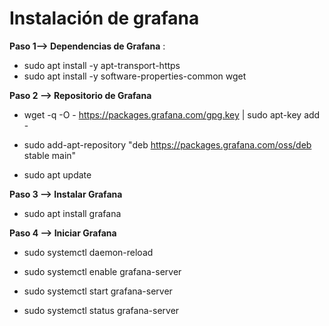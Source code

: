 # Instalación de grafana

**Paso 1--> Dependencias de Grafana** :

 
 - sudo apt install -y apt-transport-https
 - sudo apt install -y software-properties-common wget


**Paso 2 --> Repositorio de Grafana**
- wget -q -O - https://packages.grafana.com/gpg.key | sudo apt-key add -

- sudo add-apt-repository "deb https://packages.grafana.com/oss/deb stable main"

- sudo apt update

**Paso 3 --> Instalar Grafana**
- sudo apt install grafana

**Paso 4 --> Iniciar Grafana**
- sudo systemctl daemon-reload

- sudo systemctl enable grafana-server

- sudo systemctl start grafana-server

- sudo systemctl status grafana-server
